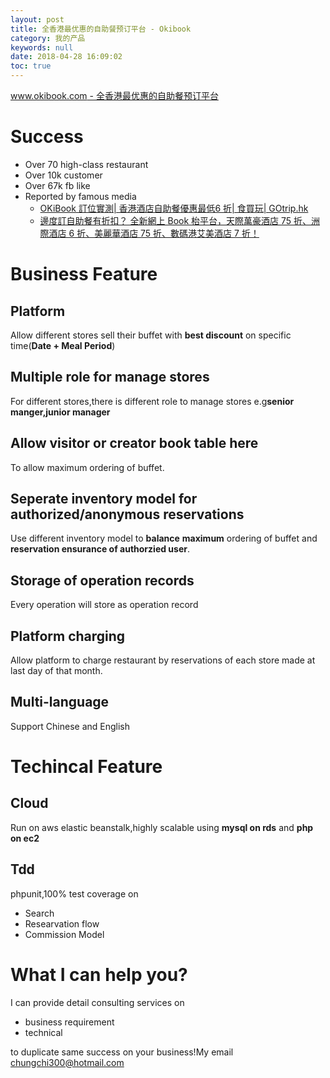 ```yaml
---
layout: post
title: 全香港最优惠的自助餐预订平台 - Okibook  
category: 我的产品
keywords: null
date: 2018-04-28 16:09:02
toc: true
---
```


[www.okibook.com - 全香港最优惠的自助餐预订平台](http://www.okibook.com)

# Success

* Over 70 high-class restaurant
* Over 10k customer
* Over 67k fb like 
* Reported by famous media
  - [OKiBook 訂位實測| 香港酒店自助餐優惠最低6 折| 食買玩| GOtrip.hk](https://www.gotrip.hk/weekend_lifestyle/lifestyle/%E9%A6%99%E6%B8%AF%E9%85%92%E5%BA%97-%E8%87%AA%E5%8A%A9%E9%A4%90%E5%84%AA%E6%83%A0-okibook/)
  - [邊度訂自助餐有折扣？ 全新網上 Book 枱平台，天際萬豪酒店 75 折、洲際酒店 6 折、美麗華酒店 75 折、數碼港艾美酒店 7 折！](https://www.yahoo.com/news/%E9%82%8A%E5%BA%A6%E8%A8%82%E8%87%AA%E5%8A%A9%E9%A4%90%E6%9C%89%E6%8A%98%E6%89%A3-%E5%85%A8%E6%96%B0%E7%B6%B2%E4%B8%8A-book-%E6%9E%B1%E5%B9%B3%E5%8F%B0%E5%A4%A9%E9%9A%9B%E8%90%AC%E8%B1%AA%E9%85%92%E5%BA%97-75-%E6%8A%98%E6%B4%B2%E9%9A%9B%E9%85%92%E5%BA%97-6-055217649.html)


# Business Feature

## Platform
Allow different stores sell their buffet with **best discount** on specific time(**Date + Meal Period**)

## Multiple role for manage stores
For different stores,there is different role to manage stores e.g**senior manger,junior manager**

## Allow visitor or creator book table here
To allow maximum ordering of buffet.

## Seperate inventory model for authorized/anonymous reservations

Use different inventory model to **balance** **maximum** ordering of buffet and **reservation ensurance of authorzied user**.

## Storage of operation records

Every operation will store as operation record

## Platform charging
Allow platform to charge restaurant by reservations of each store made at
last day of that month.

## Multi-language
Support Chinese and English


# Techincal Feature

## Cloud
Run on aws elastic beanstalk,highly scalable using **mysql on rds** and **php on ec2** 

## Tdd 
phpunit,100% test coverage on 
* Search
* Researvation flow 
* Commission Model


# What I can help you?
I can provide detail consulting services on 

* business requirement 
* technical 

to duplicate same success on your business!My email [chungchi300@hotmail.com](mailto:chungchi300@hotmail.com)